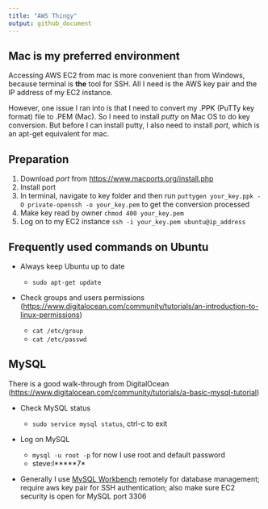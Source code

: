```yaml
---
title: "AWS Thingy"
output: github_document
---
```




## Mac is my preferred environment

Accessing AWS EC2 from mac is more convenient than from Windows, because terminal is __the__ tool for SSH. All I need is the AWS key pair and the IP address of my EC2 instance. 

However, one issue I ran into is that I need to convert my .PPK (PuTTy key format) file to .PEM (Mac). So I need to install *putty* on Mac OS to do key conversion. But before I can install putty, I also need to install *port*, which is an apt-get equivalent for mac. 

## Preparation

1. Download *port* from https://www.macports.org/install.php
2. Install port
3. In terminal, navigate to key folder and then run ```puttygen your_key.ppk -O private-openssh -o your_key.pem``` to get the conversion processed
4. Make key read by owner ```chmod 400 your_key.pem```
5. Log on to my EC2 instance ```ssh -i your_key.pem ubuntu@ip_address```

## Frequently used commands on Ubuntu

* Always keep Ubuntu up to date
    * ```sudo apt-get update```
  
* Check groups and users permissions (https://www.digitalocean.com/community/tutorials/an-introduction-to-linux-permissions)
    * ```cat /etc/group```
    * ```cat /etc/passwd```

## MySQL 

There is a good walk-through from DigitalOcean (https://www.digitalocean.com/community/tutorials/a-basic-mysql-tutorial)

* Check MySQL status
    * ```sudo service mysql status```, ctrl-c to exit

* Log on MySQL
    * ```mysql -u root -p``` for now I use root and default password
    * steve:l*****7*
* Generally I use [MySQL Workbench](https://dev.mysql.com/downloads/workbench/) remotely for database management; require aws key pair for SSH authentication; also make sure EC2 security is open for MySQL port 3306

